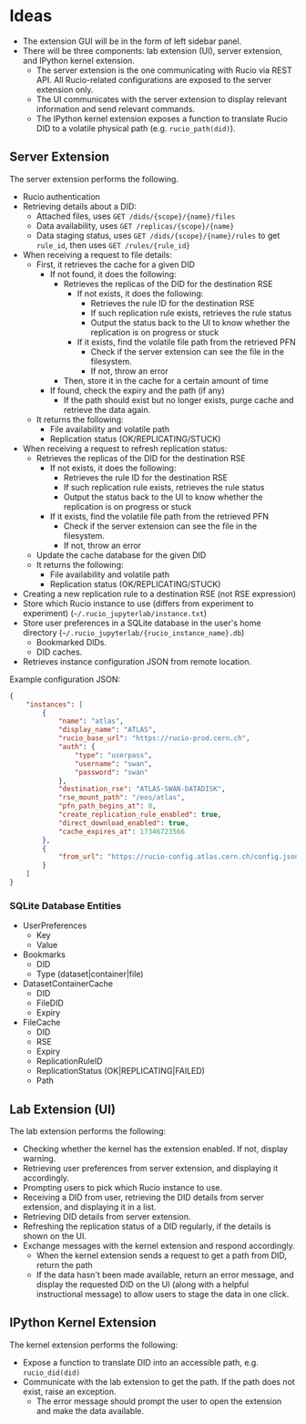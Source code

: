 # Ideas

- The extension GUI will be in the form of left sidebar panel.
- There will be three components: lab extension (UI), server extension, and IPython kernel extension.
  - The server extension is the one communicating with Rucio via REST API. All Rucio-related configurations are exposed to the server extension only.
  - The UI communicates with the server extension to display relevant information and send relevant commands.
  - The IPython kernel extension exposes a function to translate Rucio DID to a volatile physical path (e.g. `rucio_path(did)`).

## Server Extension
The server extension performs the following.
- Rucio authentication
- Retrieving details about a DID:
  - Attached files, uses `GET /dids/{scope}/{name}/files`
  - Data availability, uses `GET /replicas/{scope}/{name}`
  - Data staging status, uses `GET /dids/{scope}/{name}/rules` to get `rule_id`, then uses `GET /rules/{rule_id}`
- When receiving a request to file details:
  - First, it retrieves the cache for a given DID
    - If not found, it does the following:
      - Retrieves the replicas of the DID for the destination RSE
        - If not exists, it does the following:
          - Retrieves the rule ID for the destination RSE
          - If such replication rule exists, retrieves the rule status
          - Output the status back to the UI to know whether the replication is on progress or stuck
        - If it exists, find the volatile file path from the retrieved PFN
          - Check if the server extension can see the file in the filesystem.
          - If not, throw an error
      - Then, store it in the cache for a certain amount of time
    - If found, check the expiry and the path (if any)
      - If the path should exist but no longer exists, purge cache and retrieve the data again.
  - It returns the following:
    - File availability and volatile path
    - Replication status (OK/REPLICATING/STUCK)
- When receiving a request to refresh replication status:
  - Retrieves the replicas of the DID for the destination RSE
    - If not exists, it does the following:
      - Retrieves the rule ID for the destination RSE
      - If such replication rule exists, retrieves the rule status
      - Output the status back to the UI to know whether the replication is on progress or stuck
    - If it exists, find the volatile file path from the retrieved PFN
      - Check if the server extension can see the file in the filesystem.
      - If not, throw an error
  - Update the cache database for the given DID
  - It returns the following:
    - File availability and volatile path
    - Replication status (OK/REPLICATING/STUCK)
- Creating a new replication rule to a destination RSE (not RSE expression)
- Store which Rucio instance to use (differs from experiment to experiment) (`~/.rucio_jupyterlab/instance.txt`)
- Store user preferences in a SQLite database in the user's home directory (`~/.rucio_jupyterlab/{rucio_instance_name}.db`)
  - Bookmarked DIDs.
  - DID caches.
- Retrieves instance configuration JSON from remote location.

Example configuration JSON:
```json
{
    "instances": [
        {
            "name": "atlas",
            "display_name": "ATLAS",
            "rucio_base_url": "https://rucio-prod.cern.ch",
            "auth": {
                "type": "userpass",
                "username": "swan",
                "password": "swan"
            },
            "destination_rse": "ATLAS-SWAN-DATADISK",
            "rse_mount_path": "/eos/atlas",
            "pfn_path_begins_at": 0,
            "create_replication_rule_enabled": true,
            "direct_download_enabled": true,
            "cache_expires_at": 17346723566
        },
        {
            "from_url": "https://rucio-config.atlas.cern.ch/config.json"
        }
    ]
}
```

### SQLite Database Entities
- UserPreferences
  - Key
  - Value
- Bookmarks
  - DID
  - Type (dataset|container|file)
- DatasetContainerCache
  - DID
  - FileDID
  - Expiry
- FileCache
  - DID
  - RSE
  - Expiry
  - ReplicationRuleID
  - ReplicationStatus (OK|REPLICATING|FAILED)
  - Path

## Lab Extension (UI)
The lab extension performs the following:
- Checking whether the kernel has the extension enabled. If not, display warning.
- Retrieving user preferences from server extension, and displaying it accordingly.
- Prompting users to pick which Rucio instance to use.
- Receiving a DID from user, retrieving the DID details from server extension, and displaying it in a list.
- Retrieving DID details from server extension.
- Refreshing the replication status of a DID regularly, if the details is shown on the UI.
- Exchange messages with the kernel extension and respond accordingly.
  - When the kernel extension sends a request to get a path from DID, return the path
  - If the data hasn't been made available, return an error message, and display the requested DID on the UI (along with a helpful instructional message) to allow users to stage the data in one click.

## IPython Kernel Extension
The kernel extension performs the following:
- Expose a function to translate DID into an accessible path, e.g. `rucio_did(did)`
- Communicate with the lab extension to get the path. If the path does not exist, raise an exception.
  - The error message should prompt the user to open the extension and make the data available.